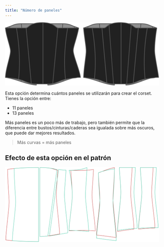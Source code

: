 ```yaml
---
title: "Número de paneles"
---
```


![Opción de paneles en Catrin](./panels.svg)

Esta opción determina cuántos paneles se utilizarán para crear el corset. Tienes la opción entre:

- 11 paneles
- 13 paneles

Más paneles es un poco más de trabajo, pero también permite que la diferencia entre bustos/cinturas/caderas sea igualada sobre más oscuros, que puede dar mejores resultados.

> Más curvas = más paneles

## Efecto de esta opción en el patrón

![Esta imagen muestra el efecto de esta opción superponiendo varias variantes que tienen un valor diferente para esta opción](cathrin_panels_sample.svg "Efecto de esta opción en el patrón")
